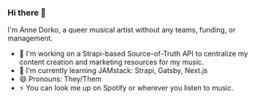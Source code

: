 ### Hi there 👋

I'm Anne Dorko, a queer musical artist without any teams, funding, or management. 

- 🔭 I'm working on a Strapi-based Source-of-Truth API to centralize my content creation and marketing resources for my music.
- 🌱 I'm currently learning JAMstack: Strapi, Gatsby, Next.js
- 😄 Pronouns: They/Them
- ⚡ You can look me up on Spotify or wherever you listen to music.

<!--
**annedorko/annedorko** is a ✨ _special_ ✨ repository because its `README.md` (this file) appears on your GitHub profile.

Here are some ideas to get you started:

- 🔭 I’m currently working on ...
- 🌱 I’m currently learning ...
- 👯 I’m looking to collaborate on ...
- 🤔 I’m looking for help with ...
- 💬 Ask me about ...
- 📫 How to reach me: ...
- 😄 Pronouns: ...
- ⚡ Fun fact: ...
-->
